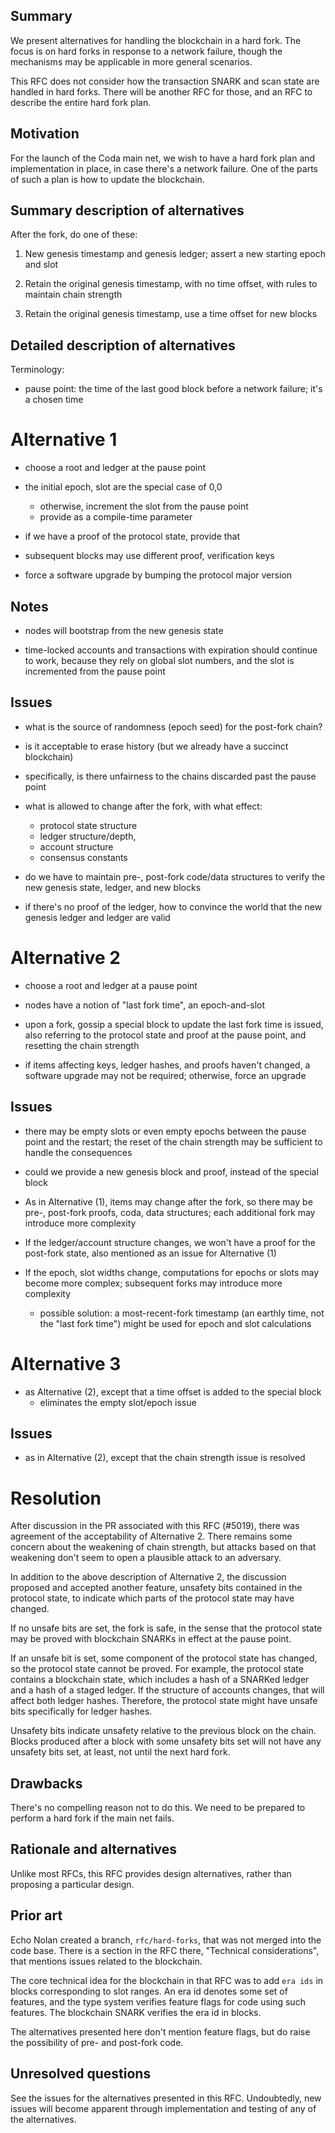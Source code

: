 ## Summary

[summary]: #summary

We present alternatives for handling the blockchain in a hard fork. The focus is
on hard forks in response to a network failure, though the mechanisms may be
applicable in more general scenarios.

This RFC does not consider how the transaction SNARK and scan state are handled
in hard forks. There will be another RFC for those, and an RFC to describe the
entire hard fork plan.

## Motivation

[motivation]: #motivation

For the launch of the Coda main net, we wish to have a hard fork plan and
implementation in place, in case there's a network failure. One of the parts of
such a plan is how to update the blockchain.

## Summary description of alternatives

[summary-descriptions]: #summary-descriptions

After the fork, do one of these:

1. New genesis timestamp and genesis ledger; assert a new starting epoch and
   slot

2. Retain the original genesis timestamp, with no time offset, with rules to
   maintain chain strength

3. Retain the original genesis timestamp, use a time offset for new blocks

## Detailed description of alternatives

[detailed-descriptions]: #detailed-descriptions

Terminology:

- pause point: the time of the last good block before a network failure; it's a
  chosen time

# Alternative 1

- choose a root and ledger at the pause point

- the initial epoch, slot are the special case of 0,0
  - otherwise, increment the slot from the pause point
  - provide as a compile-time parameter

- if we have a proof of the protocol state, provide that

- subsequent blocks may use different proof, verification keys

- force a software upgrade by bumping the protocol major version

## Notes

- nodes will bootstrap from the new genesis state

- time-locked accounts and transactions with expiration should continue to work,
  because they rely on global slot numbers, and the slot is incremented from the
  pause point

## Issues

- what is the source of randomness (epoch seed) for the post-fork chain?

- is it acceptable to erase history (but we already have a succinct blockchain)

- specifically, is there unfairness to the chains discarded past the pause point

- what is allowed to change after the fork, with what effect:
  - protocol state structure
  - ledger structure/depth,
  - account structure
  - consensus constants

- do we have to maintain pre-, post-fork code/data structures to verify the new
  genesis state, ledger, and new blocks

- if there's no proof of the ledger, how to convince the world that the new
  genesis ledger and ledger are valid

# Alternative 2

- choose a root and ledger at a pause point

- nodes have a notion of "last fork time", an epoch-and-slot

- upon a fork, gossip a special block to update the last fork time is issued,
  also referring to the protocol state and proof at the pause point, and
  resetting the chain strength

- if items affecting keys, ledger hashes, and proofs haven't changed, a software
  upgrade may not be required; otherwise, force an upgrade

## Issues

- there may be empty slots or even empty epochs between the pause point and the
  restart; the reset of the chain strength may be sufficient to handle the
  consequences

- could we provide a new genesis block and proof, instead of the special block

- As in Alternative (1), items may change after the fork, so there may be pre-,
  post-fork proofs, coda, data structures; each additional fork may introduce
  more complexity

- If the ledger/account structure changes, we won't have a proof for the
  post-fork state, also mentioned as an issue for Alternative (1)

- If the epoch, slot widths change, computations for epochs or slots may become
  more complex; subsequent forks may introduce more complexity
  - possible solution: a most-recent-fork timestamp (an earthly time, not the
    "last fork time") might be used for epoch and slot calculations

# Alternative 3

- as Alternative (2), except that a time offset is added to the special block
  - eliminates the empty slot/epoch issue

## Issues

- as in Alternative (2), except that the chain strength issue is resolved

# Resolution

After discussion in the PR associated with this RFC (#5019), there was agreement
of the acceptability of Alternative 2. There remains some concern about the
weakening of chain strength, but attacks based on that weakening don't seem to
open a plausible attack to an adversary.

In addition to the above description of Alternative 2, the discussion proposed
and accepted another feature, unsafety bits contained in the protocol state, to
indicate which parts of the protocol state may have changed.

If no unsafe bits are set, the fork is safe, in the sense that the protocol
state may be proved with blockchain SNARKs in effect at the pause point.

If an unsafe bit is set, some component of the protocol state has changed, so
the protocol state cannot be proved. For example, the protocol state contains a
blockchain state, which includes a hash of a SNARKed ledger and a hash of a
staged ledger. If the structure of accounts changes, that will affect both
ledger hashes. Therefore, the protocol state might have unsafe bits specifically
for ledger hashes.

Unsafety bits indicate unsafety relative to the previous block on the chain.
Blocks produced after a block with some unsafety bits set will not have any
unsafety bits set, at least, not until the next hard fork.

## Drawbacks

[drawbacks]: #drawbacks

There's no compelling reason not to do this. We need to be prepared to perform a
hard fork if the main net fails.

## Rationale and alternatives

[rationale-and-alternatives]: #rationale-and-alternatives

Unlike most RFCs, this RFC provides design alternatives, rather than proposing a
particular design.

## Prior art

[prior-art]: #prior-art

Echo Nolan created a branch, `rfc/hard-forks`, that was not merged into the code
base. There is a section in the RFC there, "Technical considerations", that
mentions issues related to the blockchain.

The core technical idea for the blockchain in that RFC was to add `era ids` in
blocks corresponding to slot ranges. An era id denotes some set of features, and
the type system verifies feature flags for code using such features. The
blockchain SNARK verifies the era id in blocks.

The alternatives presented here don't mention feature flags, but do raise the
possibility of pre- and post-fork code.

## Unresolved questions

[unresolved-questions]: #unresolved-questions

See the issues for the alternatives presented in this RFC. Undoubtedly, new
issues will become apparent through implementation and testing of any of the
alternatives.
